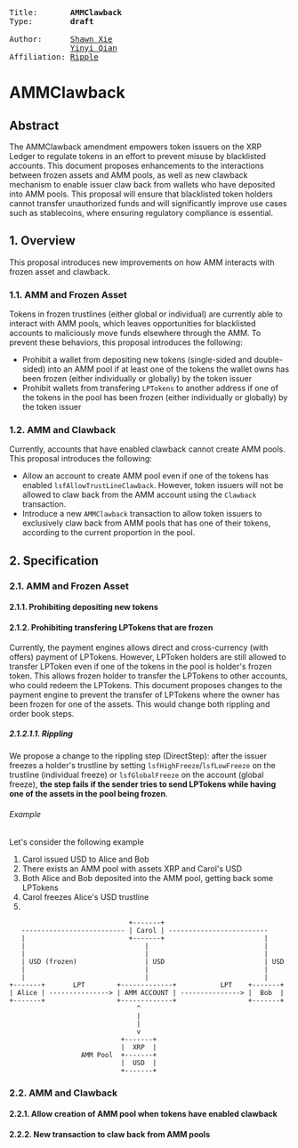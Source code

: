 <pre>
Title:       <b>AMMClawback</b>
Type:        <b>draft</b>

Author:      <a href="mailto:shawnxie@ripple.com">Shawn Xie</a>
             <a href="mailto:yqian@ripple.com">Yinyi Qian</a>
Affiliation: <a href="https://ripple.com">Ripple</a>
</pre>

#  AMMClawback

## Abstract

The AMMClawback amendment empowers token issuers on the XRP Ledger to regulate tokens in an effort to prevent misuse by blacklisted accounts. This document proposes enhancements to the interactions between frozen assets and AMM pools, as well as new clawback mechanism to enable issuer claw back from wallets who have deposited into AMM pools. This proposal will ensure that blacklisted token holders cannot transfer unauthorized funds and will significantly improve use cases such as stablecoins, where ensuring regulatory compliance is essential.

## 1. Overview
This proposal introduces new improvements on how AMM interacts with frozen asset and clawback.

### 1.1. AMM and Frozen Asset
Tokens in frozen trustlines (either global or individual) are currently able to interact with AMM pools, which leaves opportunities for blacklisted accounts to maliciously move funds elsewhere through the AMM. To prevent these behaviors, this proposal introduces the following:
* Prohibit a wallet from depositing new tokens (single-sided and double-sided) into an AMM pool if at least one of the tokens the wallet owns has been frozen (either individually or globally) by the token issuer 
* Prohibit wallets from transfering `LPTokens` to another address if one of the tokens in the pool has been frozen (either individually or globally) by the token issuer

### 1.2. AMM and Clawback
Currently, accounts that have enabled clawback cannot create AMM pools. This proposal introduces the following:
* Allow an account to create AMM pool even if one of the tokens has enabled `lsfAllowTrustLineClawback`. However, token issuers will not be allowed to claw back from the AMM account using the `Clawback` transaction.
* Introduce a new `AMMClawback` transaction to allow token issuers to exclusively claw back from AMM pools that has one of their tokens, according to the current proportion in the pool.


## 2. Specification
### 2.1. AMM and Frozen Asset 
#### 2.1.1. Prohibiting depositing new tokens
#### 2.1.2. Prohibiting transfering LPTokens that are frozen
Currently, the payment engines allows direct and cross-currency (with offers) payment of LPTokens. However, LPToken holders are still allowed to transfer LPToken even if one of the tokens in the pool is holder's frozen token. This allows frozen holder to transfer the LPTokens to other accounts, who could redeem the LPTokens. This document proposes changes to the payment engine to prevent the transfer of LPTokens where the owner has been frozen for one of the assets. This would change both rippling and order book steps.

##### 2.1.2.1.1. Rippling  
We propose a change to the rippling step (DirectStep): after the issuer freezes a holder's trustline by setting `lsfHighFreeze`/`lsfLowFreeze` on the trustline (individual freeze) or `lsfGlobalFreeze` on the account (global freeze), __the step fails if the sender tries to send LPTokens while having one of the assets in the pool being frozen__. 

###### Example
Let's consider the following example
1. Carol issued USD to Alice and Bob
2. There exists an AMM pool with assets XRP and Carol's USD 
3. Both Alice and Bob deposited into the AMM pool, getting back some LPTokens
4. Carol freezes Alice's USD trustline
5. 

```
                              +-------+
   -------------------------- | Carol | ------------------------- 
   |                          +-------+                         | 
   |                              |                             |
   |                              |                             |
   | USD (frozen)                 | USD                         | USD 
   |                              |                             |
   |                              |                             |
+-------+       LPT        +-------------+           LPT    +-------+
| Alice | ---------------> | AMM ACCOUNT | ---------------> |  Bob  |
+-------+                  +-------------+                  +-------+
                                ^
                                |
                                |
                                v
                            +-------+ 
                            |  XRP  | 
                  AMM Pool  +-------+     
                            |  USD  |       
                            +-------+                                        
```

### 2.2. AMM and Clawback
#### 2.2.1. Allow creation of AMM pool when tokens have enabled clawback
#### 2.2.2. New transaction to claw back from AMM pools

